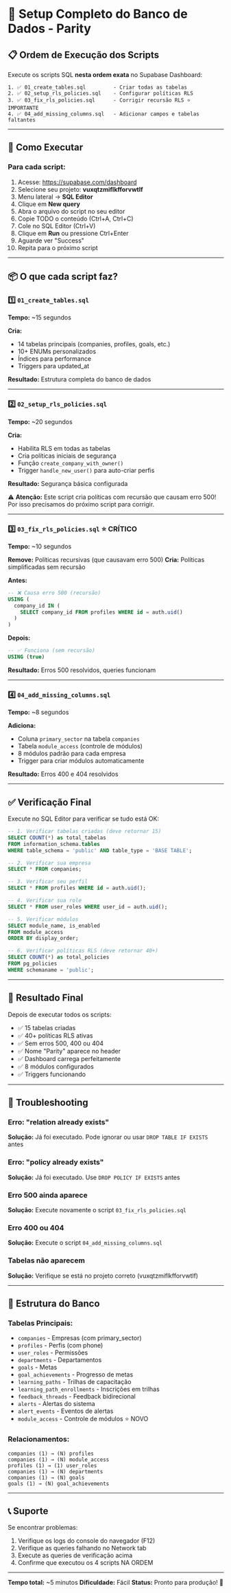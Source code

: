 # 🚀 Setup Completo do Banco de Dados - Parity

## 📋 Ordem de Execução dos Scripts

Execute os scripts SQL **nesta ordem exata** no Supabase Dashboard:

```
1. ✅ 01_create_tables.sql         - Criar todas as tabelas
2. ✅ 02_setup_rls_policies.sql    - Configurar políticas RLS
3. ✅ 03_fix_rls_policies.sql      - Corrigir recursão RLS ⭐ IMPORTANTE
4. ✅ 04_add_missing_columns.sql   - Adicionar campos e tabelas faltantes
```

---

## 🎯 Como Executar

### Para cada script:

1. Acesse: https://supabase.com/dashboard
2. Selecione seu projeto: **vuxqtzmiflkfforvwtlf**
3. Menu lateral → **SQL Editor**
4. Clique em **New query**
5. Abra o arquivo do script no seu editor
6. Copie TODO o conteúdo (Ctrl+A, Ctrl+C)
7. Cole no SQL Editor (Ctrl+V)
8. Clique em **Run** ou pressione Ctrl+Enter
9. Aguarde ver "Success"
10. Repita para o próximo script

---

## 📦 O que cada script faz?

### 1️⃣ `01_create_tables.sql`
**Tempo:** ~15 segundos

**Cria:**
- 14 tabelas principais (companies, profiles, goals, etc.)
- 10+ ENUMs personalizados
- Índices para performance
- Triggers para updated_at

**Resultado:** Estrutura completa do banco de dados

---

### 2️⃣ `02_setup_rls_policies.sql`
**Tempo:** ~20 segundos

**Cria:**
- Habilita RLS em todas as tabelas
- Cria políticas iniciais de segurança
- Função `create_company_with_owner()`
- Trigger `handle_new_user()` para auto-criar perfis

**Resultado:** Segurança básica configurada

⚠️ **Atenção:** Este script cria políticas com recursão que causam erro 500!
Por isso precisamos do próximo script para corrigir.

---

### 3️⃣ `03_fix_rls_policies.sql` ⭐ **CRÍTICO**
**Tempo:** ~10 segundos

**Remove:** Políticas recursivas (que causavam erro 500)
**Cria:** Políticas simplificadas sem recursão

**Antes:**
```sql
-- ❌ Causa erro 500 (recursão)
USING (
  company_id IN (
    SELECT company_id FROM profiles WHERE id = auth.uid()
  )
)
```

**Depois:**
```sql
-- ✅ Funciona (sem recursão)
USING (true)
```

**Resultado:** Erros 500 resolvidos, queries funcionam

---

### 4️⃣ `04_add_missing_columns.sql`
**Tempo:** ~8 segundos

**Adiciona:**
- Coluna `primary_sector` na tabela `companies`
- Tabela `module_access` (controle de módulos)
- 8 módulos padrão para cada empresa
- Trigger para criar módulos automaticamente

**Resultado:** Erros 400 e 404 resolvidos

---

## ✅ Verificação Final

Execute no SQL Editor para verificar se tudo está OK:

```sql
-- 1. Verificar tabelas criadas (deve retornar 15)
SELECT COUNT(*) as total_tabelas
FROM information_schema.tables
WHERE table_schema = 'public' AND table_type = 'BASE TABLE';

-- 2. Verificar sua empresa
SELECT * FROM companies;

-- 3. Verificar seu perfil
SELECT * FROM profiles WHERE id = auth.uid();

-- 4. Verificar sua role
SELECT * FROM user_roles WHERE user_id = auth.uid();

-- 5. Verificar módulos
SELECT module_name, is_enabled
FROM module_access
ORDER BY display_order;

-- 6. Verificar políticas RLS (deve retornar 40+)
SELECT COUNT(*) as total_policies
FROM pg_policies
WHERE schemaname = 'public';
```

---

## 🎉 Resultado Final

Depois de executar todos os scripts:

- ✅ 15 tabelas criadas
- ✅ 40+ políticas RLS ativas
- ✅ Sem erros 500, 400 ou 404
- ✅ Nome "Parity" aparece no header
- ✅ Dashboard carrega perfeitamente
- ✅ 8 módulos configurados
- ✅ Triggers funcionando

---

## 🐛 Troubleshooting

### Erro: "relation already exists"
**Solução:** Já foi executado. Pode ignorar ou usar `DROP TABLE IF EXISTS` antes

### Erro: "policy already exists"
**Solução:** Já foi executado. Use `DROP POLICY IF EXISTS` antes

### Erro 500 ainda aparece
**Solução:** Execute novamente o script `03_fix_rls_policies.sql`

### Erro 400 ou 404
**Solução:** Execute o script `04_add_missing_columns.sql`

### Tabelas não aparecem
**Solução:** Verifique se está no projeto correto (vuxqtzmiflkfforvwtlf)

---

## 📁 Estrutura do Banco

### Tabelas Principais:
- `companies` - Empresas (com primary_sector)
- `profiles` - Perfis (com phone)
- `user_roles` - Permissões
- `departments` - Departamentos
- `goals` - Metas
- `goal_achievements` - Progresso de metas
- `learning_paths` - Trilhas de capacitação
- `learning_path_enrollments` - Inscrições em trilhas
- `feedback_threads` - Feedback bidirecional
- `alerts` - Alertas do sistema
- `alert_events` - Eventos de alertas
- `module_access` - Controle de módulos ⭐ NOVO

### Relacionamentos:
```
companies (1) → (N) profiles
companies (1) → (N) module_access
profiles (1) → (1) user_roles
companies (1) → (N) departments
companies (1) → (N) goals
goals (1) → (N) goal_achievements
```

---

## 📞 Suporte

Se encontrar problemas:
1. Verifique os logs do console do navegador (F12)
2. Verifique as queries falhando no Network tab
3. Execute as queries de verificação acima
4. Confirme que executou os 4 scripts NA ORDEM

---

**Tempo total:** ~5 minutos
**Dificuldade:** Fácil
**Status:** Pronto para produção! 🚀
